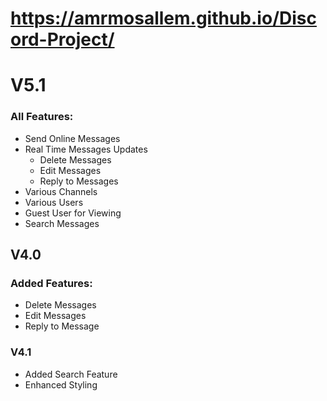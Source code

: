 # https://amrmosallem.github.io/Discord-Project/


# V5.1
### All Features:
* Send Online Messages
* Real Time Messages Updates
    - Delete Messages
    - Edit Messages
    - Reply to Messages
* Various Channels
* Various Users
* Guest User for Viewing
* Search Messages



## V4.0

### Added Features:
* Delete Messages
* Edit Messages
* Reply to Message

### V4.1
* Added Search Feature
* Enhanced Styling